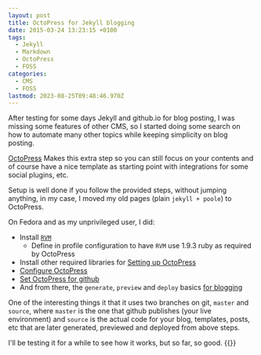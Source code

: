 ```yaml
---
layout: post
title: OctoPress for Jekyll blogging
date: 2015-03-24 13:23:15 +0100
tags:
  - Jekyll
  - Markdown
  - OctoPress
  - FOSS
categories:
  - CMS
  - FOSS
lastmod: 2023-08-25T09:48:46.970Z
---
```


After testing for some days Jekyll and github.io for blog posting, I was missing some features of other CMS, so I started doing some search on how to automate many other topics while keeping simplicity on blog posting.

[OctoPress](http://octopress.org) Makes this extra step so you can still focus on your contents and of course have a nice template as starting point with integrations for some social plugins, etc.

Setup is well done if you follow the provided steps, without jumping anything, in my case, I moved my old pages (plain `jekyll + poole`) to OctoPress.

On Fedora and as my unprivileged user, I did:

- Install [`RVM`](http://octopress.org/docs/setup/rvm/)
  - Define in profile configuration to have `RVM` use 1.9.3 ruby as required by OctoPress
- Install other required libraries for [Setting up OctoPress](http://octopress.org/docs/setup/)
- [Configure OctoPress](http://octopress.org/docs/configuring/)
- [Set OctoPress for github](http://octopress.org/docs/deploying/github/)
- And from there, the `generate`, `preview` and `deploy` basics [for blogging](http://octopress.org/docs/blogging/)

One of the interesting things it that it uses two branches on git, `master` and `source`, where `master` is the one that github publishes (your live environment) and `source` is the actual code for your blog, templates, posts, etc that are later generated, previewed and deployed from above steps.

I'll be testing it for a while to see how it works, but so far, so good.
{{<enjoy>}}
